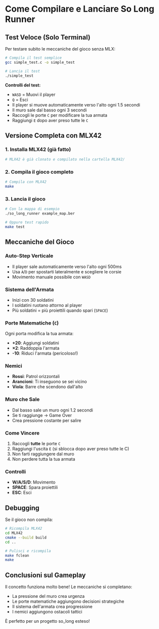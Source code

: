 # Come Compilare e Lanciare So Long Runner

## Test Veloce (Solo Terminal)

Per testare subito le meccaniche del gioco senza MLX:

```bash
# Compila il test semplice
gcc simple_test.c -o simple_test

# Lancia il test
./simple_test
```

**Controlli del test:**
- `WASD` = Muovi il player
- `Q` = Esci
- Il player si muove automaticamente verso l'alto ogni 1.5 secondi
- Il muro sale dal basso ogni 3 secondi
- Raccogli le porte `C` per modificare la tua armata
- Raggiungi `E` dopo aver preso tutte le `C`

## Versione Completa con MLX42

### 1. Installa MLX42 (già fatto)
```bash
# MLX42 è già clonato e compilato nella cartella MLX42/
```

### 2. Compila il gioco completo
```bash
# Compila con MLX42
make
```

### 3. Lancia il gioco
```bash
# Con la mappa di esempio
./so_long_runner example_map.ber

# Oppure test rapido
make test
```

## Meccaniche del Gioco

### Auto-Step Verticale
- Il player sale automaticamente verso l'alto ogni 500ms
- Usa `A`/`D` per spostarti lateralmente e scegliere le corsie
- Movimento manuale possibile con `WASD`

### Sistema dell'Armata
- Inizi con 30 soldatini
- I soldatini ruotano attorno al player
- Più soldatini = più proiettili quando spari (`SPACE`)

### Porte Matematiche (`C`)
Ogni porta modifica la tua armata:
- **+20**: Aggiungi soldatini
- **×2**: Raddoppia l'armata
- **-10**: Riduci l'armata (pericoloso!)

### Nemici
- **Rossi**: Patrol orizzontali
- **Arancioni**: Ti inseguono se sei vicino
- **Viola**: Barre che scendono dall'alto

### Muro che Sale
- Dal basso sale un muro ogni 1.2 secondi
- Se ti raggiunge → Game Over
- Crea pressione costante per salire

### Come Vincere
1. Raccogli **tutte** le porte `C`
2. Raggiungi l'uscita `E` (si sblocca dopo aver preso tutte le C)
3. Non farti raggiungere dal muro
4. Non perdere tutta la tua armata

### Controlli
- **W/A/S/D**: Movimento
- **SPACE**: Spara proiettili
- **ESC**: Esci

## Debugging

Se il gioco non compila:

```bash
# Ricompila MLX42
cd MLX42
cmake --build build
cd ..

# Pulisci e ricompila
make fclean
make
```

## Conclusioni sul Gameplay

Il concetto funziona molto bene! Le meccaniche si completano:
- La pressione del muro crea urgenza
- Le porte matematiche aggiungono decisioni strategiche
- Il sistema dell'armata crea progressione
- I nemici aggiungono ostacoli tattici

È perfetto per un progetto so_long esteso!